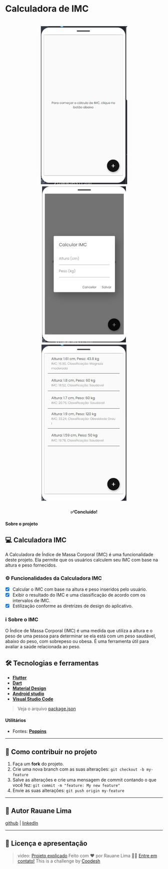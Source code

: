 # Calculadora de IMC
<h1 align="center">
  <img src=".github/Tela inicial - IMC.jpg"/>
  <img src=".github/Modal - IMC.jpg"/>
  <img src=".github/ListView - IMC.jpg"/>
</h1>

<h4 align="center">
✅Concluído!
</h4>


#### **Sobre o projeto** <a name="sobre-o-projeto"></a>
## 💻 Calculadora IMC

A Calculadora de Índice de Massa Corporal (IMC) é uma funcionalidade deste projeto. Ela permite que os usuários calculem seu IMC com base na altura e peso fornecidos.

### ⚙️ Funcionalidades da Calculadora IMC

- [x] Calcular o IMC com base na altura e peso inseridos pelo usuário.
- [x] Exibir o resultado do IMC e uma classificação de acordo com os intervalos de IMC.
- [x] Estilização conforme as diretrizes de design do aplicativo.

### ℹ️ Sobre o IMC

O Índice de Massa Corporal (IMC) é uma medida que utiliza a altura e o peso de uma pessoa para determinar se ela está com um peso saudável, abaixo do peso, com sobrepeso ou obesa. É uma ferramenta útil para avaliar a saúde relacionada ao peso.


## 🛠 Tecnologias e ferramentas <a name="tecnologias"></a>

-   **[Flutter](https://flutter.dev/)**
-   **[Dart](https://dart.dev/)**
-   **[Material Design](https://m3.material.io/develop/flutter)**
-   **[Android studio](https://developer.android.com/studio)**
-   **[Visual Studio Code](https://code.visualstudio.com/)**

> Veja o arquivo  [package.json](https://github.com/lRauane/calculadoraImcApp/blob/main/package.json)

#### **Utilitários** <a name="utilitarios"></a>

-   Fontes:  **[Poppins](https://fonts.google.com/specimen/Archivo?query=poppins)**


---

## 💪 Como contribuir no projeto <a name="como-contribuir"></a>

1. Faça um **fork** do projeto.
2. Crie uma nova branch com as suas alterações: `git checkout -b my-feature`
3. Salve as alterações e crie uma mensagem de commit contando o que você fez: `git commit -m "feature: My new feature"`
4. Envie as suas alterações: `git push origin my-feature`

---

## 🦸 Autor <a name="autor">Rauane Lima</a>
[github](https://github.com/lRauane/)
|
[linkedln](https://www.linkedin.com/in/rauanee/)

---

## 📝 Licença e apresentação <a name="licenca"></a>

> video: [Projeto explicado](https://www.loom.com/embed/efc4d4392a1d4bd1ac40d4cf1751dfb3)
Feito com ❤️ por Rauane Lima 👋🏽 [Entre em contato!](https://www.linkedin.com/in/rauanee/)
>  This is a challenge by [Coodesh](https://coodesh.com/)
